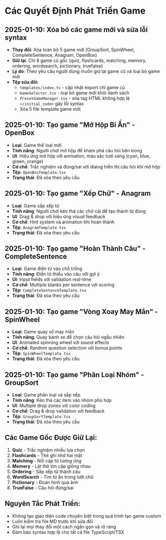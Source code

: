 
# Các Quyết Định Phát Triển Game

## 2025-01-10: Xóa bỏ các game mới và sửa lỗi syntax
- **Thay đổi**: Xóa toàn bộ 5 game mới (GroupSort, SpinWheel, CompleteSentence, Anagram, OpenBox)
- **Giữ lại**: Chỉ 8 game cũ gốc (quiz, flashcards, matching, memory, ordering, wordsearch, pictionary, truefalse)  
- **Lý do**: Theo yêu cầu người dùng muốn giữ lại game cũ và loại bỏ game mới
- **Tệp sửa đổi**: 
  - `templates/index.ts` - cập nhật export chỉ game cũ
  - `GameSelector.tsx` - loại bỏ game mới khỏi danh sách
  - `PresetGameManager.tsx` - xóa tag HTML không hợp lệ `</initial_code>` gây lỗi syntax
  - Xóa 5 file template game mới

## 2025-01-10: Tạo game "Mở Hộp Bí Ẩn" - OpenBox  
- **Loại**: Game thể loại mới
- **Tính năng**: Người chơi mở hộp để khám phá câu hỏi bên trong
- **UI**: Hiệu ứng mở hộp với animation, màu sắc tươi sáng (cyan, blue, green, orange)
- **Cơ chế**: Trắc nghiệm và đúng/sai với dialog hiển thị câu hỏi khi mở hộp
- **Tệp**: `OpenBoxTemplate.tsx`
- **Trạng thái**: Đã xóa theo yêu cầu

## 2025-01-10: Tạo game "Xếp Chữ" - Anagram
- **Loại**: Game sắp xếp từ
- **Tính năng**: Người chơi kéo thả các chữ cái để tạo thành từ đúng
- **UI**: Drag & drop với hiệu ứng visual feedback  
- **Cơ chế**: Hint system và animation khi hoàn thành
- **Tệp**: `AnagramTemplate.tsx`
- **Trạng thái**: Đã xóa theo yêu cầu

## 2025-01-10: Tạo game "Hoàn Thành Câu" - CompleteSentence
- **Loại**: Game điền từ vào chỗ trống
- **Tính năng**: Điền từ thiếu vào câu với gợi ý
- **UI**: Input fields với validation real-time
- **Cơ chế**: Multiple blanks per sentence với scoring
- **Tệp**: `CompleteSentenceTemplate.tsx` 
- **Trạng thái**: Đã xóa theo yêu cầu

## 2025-01-10: Tạo game "Vòng Xoay May Mắn" - SpinWheel
- **Loại**: Game quay số may mắn
- **Tính năng**: Quay bánh xe để chọn câu hỏi ngẫu nhiên
- **UI**: Animated spinning wheel với sound effects
- **Cơ chế**: Random question selection với bonus points
- **Tệp**: `SpinWheelTemplate.tsx`
- **Trạng thái**: Đã xóa theo yêu cầu

## 2025-01-10: Tạo game "Phân Loại Nhóm" - GroupSort  
- **Loại**: Game phân loại và sắp xếp
- **Tính năng**: Kéo thả các item vào nhóm phù hợp
- **UI**: Multiple drop zones với color coding
- **Cơ chế**: Drag & drop validation với feedback
- **Tệp**: `GroupSortTemplate.tsx`
- **Trạng thái**: Đã xóa theo yêu cầu

## Các Game Gốc Được Giữ Lại:
1. **Quiz** - Trắc nghiệm nhiều lựa chọn
2. **Flashcards** - Thẻ ghi nhớ hai mặt  
3. **Matching** - Nối cặp từ tương ứng
4. **Memory** - Lật thẻ tìm cặp giống nhau
5. **Ordering** - Sắp xếp từ thành câu
6. **WordSearch** - Tìm từ ẩn trong lưới chữ
7. **Pictionary** - Đoán hình qua ảnh
8. **TrueFalse** - Câu hỏi đúng/sai

## Nguyên Tắc Phát Triển:
- Không tạo giao diện code chuyên biệt trong quá trình tạo game custom
- Luôn kiểm tra file MD trước khi sửa đổi
- Ghi lại mọi thay đổi một cách ngắn gọn và rõ ràng
- Đảm bảo syntax hợp lệ cho tất cả file TypeScript/TSX

